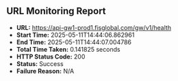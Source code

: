 ## URL Monitoring Report

- **URL:** https://api-gw1-prod1.fisglobal.com/gw/v1/health
- **Start Time:** 2025-05-11T14:44:06.862961
- **End Time:** 2025-05-11T14:44:07.004786
- **Total Time Taken:** 0.141825 seconds
- **HTTP Status Code:** 200
- **Status:** Success
- **Failure Reason:** N/A

